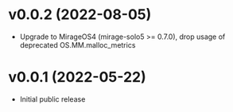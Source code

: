 # v0.0.2 (2022-08-05)

* Upgrade to MirageOS4 (mirage-solo5 >= 0.7.0), drop usage of deprecated
  OS.MM.malloc_metrics

# v0.0.1 (2022-05-22)

* Initial public release
